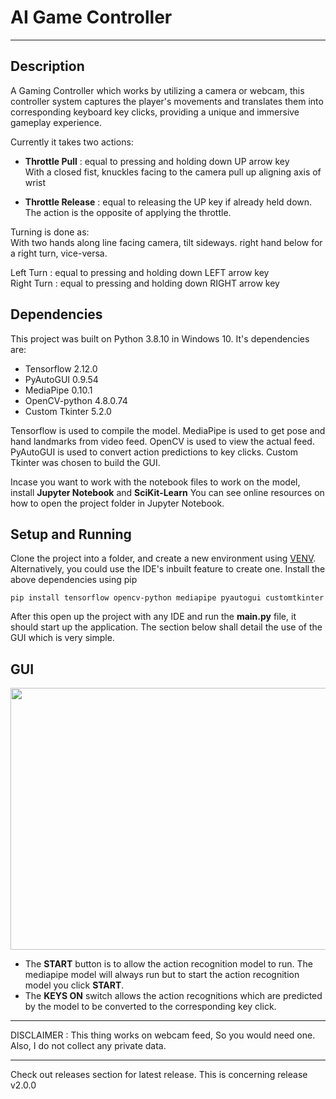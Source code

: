 # AI Game Controller
---
## Description

A Gaming Controller which works by utilizing a camera or webcam, this controller system captures the player's movements and translates them into corresponding keyboard key clicks, providing a unique and immersive gameplay experience.

Currently it takes two actions:

 * **Throttle Pull** : equal to pressing and holding down UP arrow key  
   With a closed fist, knuckles facing to the camera pull up aligning axis of wrist
   
 * **Throttle Release** : equal to releasing the UP key if already held down.
   The action is the opposite of applying the throttle.
   
Turning is done as:   
   With two hands along line facing camera, tilt sideways. right hand below for a right turn, vice-versa.  
   
   Left Turn : equal to pressing and holding down LEFT arrow key  
   Right Turn : equal to pressing and holding down RIGHT arrow key  
   
## Dependencies

This project was built on Python 3.8.10 in Windows 10. It's dependencies are:

   * Tensorflow 2.12.0
   * PyAutoGUI 0.9.54
   * MediaPipe 0.10.1
   * OpenCV-python 4.8.0.74
   * Custom Tkinter 5.2.0
     
Tensorflow is used to compile the model. MediaPipe is used to get pose and hand landmarks from video feed. OpenCV is used to view the actual feed. PyAutoGUI is used to convert action predictions to key clicks. 
Custom Tkinter was chosen to build the GUI.

Incase you want to work with the notebook files to work on the model, install **Jupyter Notebook** and **SciKit-Learn**
You can see online resources on how to open the project folder in Jupyter Notebook.

## Setup and Running 

Clone the project into a folder, and create a new environment using [VENV](https://docs.python.org/3/library/venv.html). Alternatively, you could use the IDE's inbuilt feature to create one.
Install the above dependencies using pip

```
pip install tensorflow opencv-python mediapipe pyautogui customtkinter
```
After this open up the project with any IDE and run the **main.py** file, it should start up the application. 
The section below shall detail the use of the GUI which is very simple.

## GUI

<p align="center">
 <img src="https://github.com/argav304/AI-Gaming-Controller/assets/51917179/39ac34ed-59c8-49c8-ba4a-8d686079082c" width="744" height="419"/>
</p>


*  The **START** button is to allow the action recognition model to run. The mediapipe model will
   always run but to start the action recognition model you click **START**.
*  The **KEYS ON** switch allows the action recognitions which are predicted by the model to be converted to 
   the corresponding key click.

---

DISCLAIMER : This thing works on webcam feed, So you would need one. Also, I do not collect any private data.

---
Check out releases section for latest release.
This is concerning release v2.0.0
